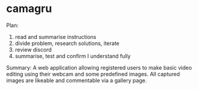 # camagru

Plan:
1) read and summarise instructions
2) divide problem, research solutions, iterate
3) review discord
4) summarise, test and confirm I understand fully

Summary: A web application allowing registered users to make basic video editing using their webcam and some predefined images. All captured images are likeable and commentable via a gallery page.

